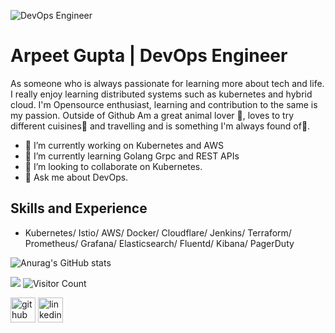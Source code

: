 ![DevOps Engineer]()

# Arpeet Gupta | DevOps Engineer
As someone who is always passionate for learning more about tech and life. I really enjoy learning distributed systems such as kubernetes and hybrid cloud. I'm Opensource enthusiast, learning and contribution to the same is my passion. Outside of Github Am a great animal lover 🐶, loves to try different cuisines🍜 and travelling and is something I'm always found of🚕.

- 🔭 I’m currently working on Kubernetes and AWS 
- 🌱 I’m currently learning Golang Grpc and REST APIs 
- 👯 I’m looking to collaborate on Kubernetes.
- 💬 Ask me about DevOps.

## Skills and Experience
- Kubernetes/ Istio/ AWS/ Docker/ Cloudflare/ Jenkins/ Terraform/ Prometheus/ Grafana/ Elasticsearch/ Fluentd/ Kibana/ PagerDuty

![Anurag's GitHub stats](https://github-readme-stats.vercel.app/api?username=Arpeet-gupta&theme=dark&show_icons=true)



![](https://komarev.com/ghpvc/?username=Arpeet-gupta&style=plastic&label=PROFILE+VIEWS&color=green)
![Visitor Count](https://profile-counter.glitch.me/Arpeet-gupta/count.svg)


[<img src='https://cdn.jsdelivr.net/npm/simple-icons@3.0.1/icons/github.svg' alt='github' height='40'>](https://github.com/Arpeet-gupta)  [<img src='https://cdn.jsdelivr.net/npm/simple-icons@3.0.1/icons/linkedin.svg' alt='linkedin' height='40'>](https://www.linkedin.com/in/linkedin.com/in/arpit-gupta-060674164/) 
